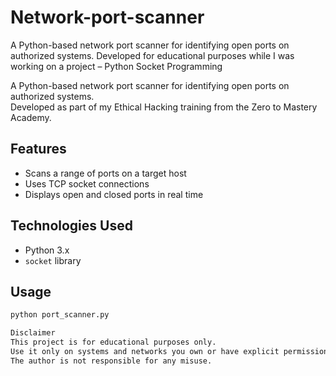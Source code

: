 # Network-port-scanner
A Python-based network port scanner for identifying open ports on authorized systems. Developed for educational purposes while I was working on a project – Python Socket Programming

A Python-based network port scanner for identifying open ports on authorized systems.  
Developed as part of my Ethical Hacking training from the Zero to Mastery Academy.

## Features
- Scans a range of ports on a target host
- Uses TCP socket connections
- Displays open and closed ports in real time

## Technologies Used
- Python 3.x
- `socket` library

## Usage
```bash
python port_scanner.py

Disclaimer
This project is for educational purposes only.
Use it only on systems and networks you own or have explicit permission to test.
The author is not responsible for any misuse.
